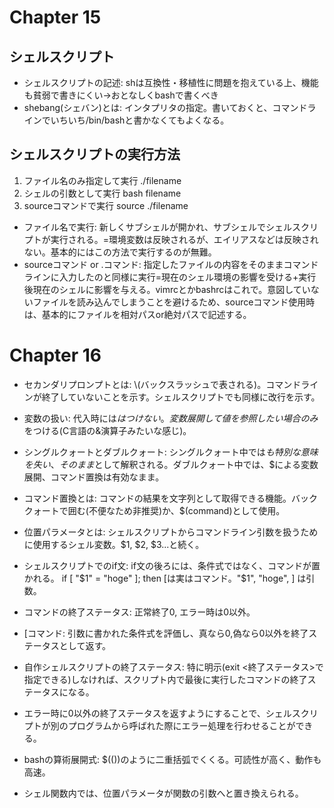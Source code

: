 # Chapter 15

## シェルスクリプト
- シェルスクリプトの記述: shは互換性・移植性に問題を抱えている上、機能も貧弱で書きにくい→おとなしくbashで書くべき
- shebang(シェバン)とは: インタプリタの指定。書いておくと、コマンドラインでいちいち/bin/bashと書かなくてもよくなる。

## シェルスクリプトの実行方法
1. ファイル名のみ指定して実行 ./filename
1. シェルの引数として実行 bash filename
1. sourceコマンドで実行 source ./filename

- ファイル名で実行: 新しくサブシェルが開かれ、サブシェルでシェルスクリプトが実行される。=環境変数は反映されるが、エイリアスなどは反映されない。基本的にはこの方法で実行するのが無難。
- sourceコマンド or .コマンド: 指定したファイルの内容をそのままコマンドラインに入力したのと同様に実行=現在のシェル環境の影響を受ける+実行後現在のシェルに影響を与える。vimrcとかbashrcはこれで。意図していないファイルを読み込んでしまうことを避けるため、sourceコマンド使用時は、基本的にファイルを相対パスor絶対パスで記述する。

# Chapter 16

- セカンダリプロンプトとは: \\(バックスラッシュで表される)。コマンドラインが終了していないことを示す。シェルスクリプトでも同様に改行を示す。
- 変数の扱い: 代入時には$はつけない。変数展開して値を参照したい場合のみ$をつける(C言語の&演算子みたいな感じ)。
- シングルクォートとダブルクォート: シングルクォート中では$も特別な意味を失い、そのまま$として解釈される。ダブルクォート中では、$による変数展開、コマンド置換は有効なまま。
- コマンド置換とは: コマンドの結果を文字列として取得できる機能。バッククォートで囲む(不便なため非推奨)か、$(command)として使用。
- 位置パラメータとは: シェルスクリプトからコマンドライン引数を扱うために使用するシェル変数。$1, $2, $3...と続く。
- シェルスクリプトでのif文: if文の後ろには、条件式ではなく、コマンドが置かれる。
if [ "$1" = "hoge" ]; then
[は実はコマンド。"$1", "hoge", ] は引数。

- コマンドの終了ステータス: 正常終了0, エラー時は0以外。
- [コマンド: 引数に書かれた条件式を評価し、真なら0,偽なら0以外を終了ステータスとして返す。
- 自作シェルスクリプトの終了ステータス: 特に明示(exit <終了ステータス>で指定できる)しなければ、スクリプト内で最後に実行したコマンドの終了ステータスになる。
- エラー時に0以外の終了ステータスを返すようにすることで、シェルスクリプトが別のプログラムから呼ばれた際にエラー処理を行わせることができる。
- bashの算術展開式: $(())のように二重括弧でくくる。可読性が高く、動作も高速。
- シェル関数内では、位置パラメータが関数の引数へと置き換えられる。
